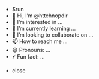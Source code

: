 - $run
- 👋 Hi, I’m @httchnopdir
- 👀 I’m interested in ...
- 🌱 I’m currently learning ...
- 💞️ I’m looking to collaborate on ...
- 📫 How to reach me ...
- 😄 Pronouns: ...
- ⚡ Fun fact: ...

<!---
httchnopdir/httchnopdir is a ✨ special ✨ repository because its `README.md` (this file) appears on your GitHub profile.
You can click the Preview link to take a look at your changes.
--->
- close
